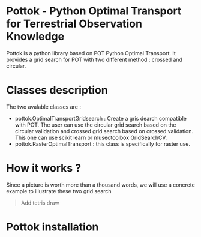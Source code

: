 # Pottok - Python Optimal Transport for Terrestrial Observation Knowledge

Pottok is a python library based on POT Python Optimal Transport. It provides a grid search for POT with two different method : crossed and circular.

# Classes description

The two avalable classes are :
 - pottok.OptimalTransportGridsearch : Create a gris dearch compatible with POT. The user can use the circular grid search based on the circular validation and crossed grid search based on crossed validation. This one can use scikit learn or museotoolbox GridSearchCV.
 - pottok.RasterOptimalTransport : this class is specifically for raster use. 

# How it works ? 

Since a picture is worth more than a thousand words, we will use a concrete example to illustrate these two grid search
>Add tetris draw

# Pottok installation
